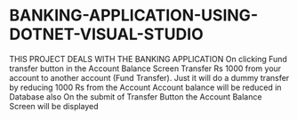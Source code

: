  # BANKING-APPLICATION-USING-DOTNET-VISUAL-STUDIO
 THIS PROJECT DEALS WITH THE BANKING APPLICATION 
 On clicking Fund transfer button in the Account Balance Screen
 Transfer Rs 1000 from your account to another account (Fund Transfer). Just it will do a dummy transfer by reducing 1000 Rs from the Account
 Account balance will be reduced in Database also
 On the submit of Transfer Button the Account Balance Screen will be displayed
